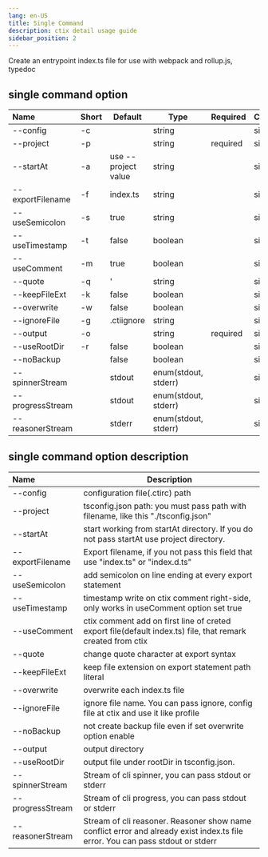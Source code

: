 ```yaml
---
lang: en-US
title: Single Command
description: ctix detail usage guide
sidebar_position: 2
---
```


Create an entrypoint index.ts file for use with webpack and rollup.js, typedoc

## single command option

| Name             | Short | Default             | Type                 | Required | Command |
| :--------------- | ----- | ------------------- | -------------------- | -------- | ------- |
| --config         | -c    |                     | string               |          | single  |
| --project        | -p    |                     | string               | required | single  |
| --startAt        | -a    | use --project value | string               |          | single  |
| --exportFilename | -f    | index.ts            | string               |          | single  |
| --useSemicolon   | -s    | true                | string               |          | single  |
| --useTimestamp   | -t    | false               | boolean              |          | single  |
| --useComment     | -m    | true                | boolean              |          | single  |
| --quote          | -q    | '                   | string               |          | single  |
| --keepFileExt    | -k    | false               | boolean              |          | single  |
| --overwrite      | -w    | false               | boolean              |          | single  |
| --ignoreFile     | -g    | .ctiignore          | string               |          | single  |
| --output         | -o    |                     | string               | required | single  |
| --useRootDir     | -r    | false               | boolean              |          | single  |
| --noBackup       |       | false               | boolean              |          | single  |
| --spinnerStream  |       | stdout              | enum(stdout, stderr) |          | single  |
| --progressStream |       | stdout              | enum(stdout, stderr) |          | single  |
| --reasonerStream |       | stderr              | enum(stdout, stderr) |          | single  |

## single command option description

| Name             | Description                                                                                                                    |
| :--------------- | ------------------------------------------------------------------------------------------------------------------------------ |
| --config         | configuration file(.ctirc) path                                                                                                |
| --project        | tsconfig.json path: you must pass path with filename, like this "./tsconfig.json"                                              |
| --startAt        | start working from startAt directory. If you do not pass startAt use project directory.                                        |
| --exportFilename | Export filename, if you not pass this field that use "index.ts" or "index.d.ts"                                                |
| --useSemicolon   | add semicolon on line ending at every export statement                                                                         |
| --useTimestamp   | timestamp write on ctix comment right-side, only works in useComment option set true                                           |
| --useComment     | ctix comment add on first line of creted export file(default index.ts) file, that remark created from ctix                     |
| --quote          | change quote character at export syntax                                                                                        |
| --keepFileExt    | keep file extension on export statement path literal                                                                           |
| --overwrite      | overwrite each index.ts file                                                                                                   |
| --ignoreFile     | ignore file name. You can pass ignore, config file at ctix and use it like profile                                             |
| --noBackup       | not create backup file even if set overwrite option enable                                                                     |
| --output         | output directory                                                                                                               |
| --useRootDir     | output file under rootDir in tsconfig.json.                                                                                    |
| --spinnerStream  | Stream of cli spinner, you can pass stdout or stderr                                                                           |
| --progressStream | Stream of cli progress, you can pass stdout or stderr                                                                          |
| --reasonerStream | Stream of cli reasoner. Reasoner show name conflict error and already exist index.ts file error. You can pass stdout or stderr |

